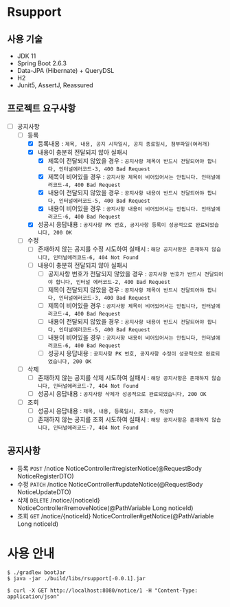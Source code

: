 # Rsupport

## 사용 기술

- JDK 11
- Spring Boot 2.6.3
- Data-JPA (Hibernate) + QueryDSL
- H2 
- Junit5, AssertJ, Reassured

## 프로젝트 요구사항

- [ ] 공지사항
    - [ ] 등록
        - [x] 등록내용 : `제목, 내용, 공지 시작일시, 공지 종료일시, 첨부파일(여러개)`
        - [x] 내용이 충분히 전달되지 않아 실패시
          - [x] 제목이 전달되지 않았을 경우 : `공지사항 제목이 반드시 전달되어야 합니다, 인터널에러코드-3, 400 Bad Request`
          - [x] 제목이 비어있을 경우 : `공지사항 제목이 비어있어서는 안됩니다. 인터널에러코드-4, 400 Bad Request`
          - [x] 내용이 전달되지 않았을 경우 : `공지사항 내용이 반드시 전달되어야 합니다, 인터널에러코드-5, 400 Bad Request`
          - [x] 내용이 비어있을 경우 : `공지사항 내용이 비어있어서는 안됩니다. 인터널에러코드-6, 400 Bad Request`
        - [x] 성공시 응답내용 : `공지사항 PK 번호, 공지사항 등록이 성공적으로 완료되었습니다, 200 OK`
    - [ ] 수정
        - [ ] 존재하지 않는 공지를 수정 시도하여 실패시 : `해당 공지사항은 존재하지 않습니다, 인터널에러코드-6, 404 Not Found`
        - [ ] 내용이 충분히 전달되지 않아 실패시
          - [ ] 공지사항 번호가 전달되지 않았을 경우 : `공지사항 번호가 반드시 전달되어야 합니다, 인터널 에러코드-2, 400 Bad Request`
          - [ ] 제목이 전달되지 않았을 경우 : `공지사항 제목이 반드시 전달되어야 합니다, 인터널에러코드-3, 400 Bad Request`
          - [ ] 제목이 비어있을 경우 : `공지사항 제목이 비어있어서는 안됩니다, 인터널에러코드-4, 400 Bad Request`
          - [ ] 내용이 전달되지 않았을 경우 : `공지사항 내용이 반드시 전달되어야 합니다, 인터널에러코드-5, 400 Bad Request`
          - [ ] 내용이 비어있을 경우 : `공지사항 내용이 비어있어서는 안됩니다, 인터널에러코드-6, 400 Bad Request`
          - [ ] 성공시 응답내용 : `공지사항 PK 번호, 공지사항 수정이 성공적으로 완료되었습니다, 200 OK`
    - [ ] 삭제
        - [ ] 존재하지 않는 공지를 삭제 시도하여 실패시 : `해당 공지사항은 존재하지 않습니다, 인터널에러코드-7, 404 Not Found`
        - [ ] 성공시 응답내용 : `공지사항 삭제가 성공적으로 완료되었습니다, 200 OK`
    - [ ] 조회
        - [ ] 성공시 응답내용 : `제목, 내용, 등록일시, 조회수, 작성자`
        - [ ] 존재하지 않는 공지를 조회 시도하여 실패시 : `해당 공지사항은 존재하지 않습니다, 인터널에러코드-7, 404 Not Found`

## 공지사항

- 등록 `POST` /notice NoticeController#registerNotice(@RequestBody NoticeRegisterDTO)
- 수정 `PATCH` /notice NoticeController#updateNotice(@RequestBody NoticeUpdateDTO)
- 삭제 `DELETE` /notice/{noticeId} NoticeController#removeNotice(@PathVariable Long noticeId)
- 조회 `GET` /notice/{noticeId} NoticeController#getNotice(@PathVariable Long noticeId)

# 사용 안내
```shell
$ ./gradlew bootJar
$ java -jar ./build/libs/rsupport[-0.0.1].jar
```
```shell
$ curl -X GET http://localhost:8080/notice/1 -H "Content-Type: application/json"
```